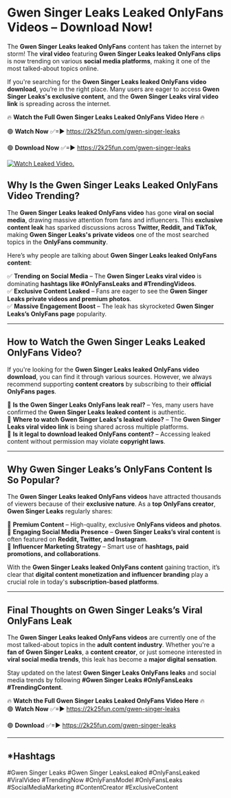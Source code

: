 # Gwen Singer Leaks Leaked OnlyFans Videos – Download Now!

The **Gwen Singer Leaks leaked OnlyFans** content has taken the internet by storm! The **viral video** featuring **Gwen Singer Leaks leaked OnlyFans clips** is now trending on various **social media platforms**, making it one of the most talked-about topics online.  

If you're searching for the **Gwen Singer Leaks leaked OnlyFans video download**, you’re in the right place. Many users are eager to access **Gwen Singer Leaks's exclusive content**, and the **Gwen Singer Leaks viral video link** is spreading across the internet.  

🔥 **Watch the Full Gwen Singer Leaks Leaked OnlyFans Video Here** 🔥  

🟢 **Watch Now** ✅=► https://2k25fun.com/gwen-singer-leaks

🟢 **Download Now** ✅=► https://2k25fun.com/gwen-singer-leaks

[![Watch Leaked Video.](https://miro.medium.com/v2/resize:fit:828/format:webp/1*cilzJN44JGOrTw9NJCrNHA.gif "Watch Leaked Video")](https://2k25fun.com/gwen-singer-leaks)

## **Why Is the Gwen Singer Leaks Leaked OnlyFans Video Trending?**  

The **Gwen Singer Leaks leaked OnlyFans video** has gone **viral on social media**, drawing massive attention from fans and influencers. This **exclusive content leak** has sparked discussions across **Twitter, Reddit, and TikTok**, making **Gwen Singer Leaks's private videos** one of the most searched topics in the **OnlyFans community**.  

Here’s why people are talking about **Gwen Singer Leaks leaked OnlyFans content**:  

✅ **Trending on Social Media** – The **Gwen Singer Leaks viral video** is dominating **hashtags like #OnlyFansLeaks and #TrendingVideos**.  
✅ **Exclusive Content Leaked** – Fans are eager to see the **Gwen Singer Leaks private videos and premium photos**.  
✅ **Massive Engagement Boost** – The leak has skyrocketed **Gwen Singer Leaks’s OnlyFans page** popularity.  

---

## **How to Watch the Gwen Singer Leaks Leaked OnlyFans Video?**  

If you're looking for the **Gwen Singer Leaks leaked OnlyFans video download**, you can find it through various sources. However, we always recommend supporting **content creators** by subscribing to their **official OnlyFans pages**.  

🔹 **Is the Gwen Singer Leaks OnlyFans leak real?** – Yes, many users have confirmed the **Gwen Singer Leaks leaked content** is authentic.  
🔹 **Where to watch Gwen Singer Leaks's leaked video?** – The **Gwen Singer Leaks viral video link** is being shared across multiple platforms.  
🔹 **Is it legal to download leaked OnlyFans content?** – Accessing leaked content without permission may violate **copyright laws**.  

---

## **Why Gwen Singer Leaks’s OnlyFans Content Is So Popular?**  

The **Gwen Singer Leaks leaked OnlyFans videos** have attracted thousands of viewers because of their **exclusive nature**. As a **top OnlyFans creator**, **Gwen Singer Leaks** regularly shares:  

📌 **Premium Content** – High-quality, exclusive **OnlyFans videos and photos**.  
📌 **Engaging Social Media Presence** – **Gwen Singer Leaks’s viral content** is often featured on **Reddit, Twitter, and Instagram**.  
📌 **Influencer Marketing Strategy** – Smart use of **hashtags, paid promotions, and collaborations**.  

With the **Gwen Singer Leaks leaked OnlyFans content** gaining traction, it’s clear that **digital content monetization and influencer branding** play a crucial role in today's **subscription-based platforms**.  

---

## **Final Thoughts on Gwen Singer Leaks’s Viral OnlyFans Leak**  

The **Gwen Singer Leaks leaked OnlyFans videos** are currently one of the most talked-about topics in the **adult content industry**. Whether you're a **fan of Gwen Singer Leaks**, a **content creator**, or just someone interested in **viral social media trends**, this leak has become a **major digital sensation**.  

Stay updated on the latest **Gwen Singer Leaks OnlyFans leaks** and social media trends by following **#Gwen Singer Leaks #OnlyFansLeaks #TrendingContent**.  

🔥 **Watch the Full Gwen Singer Leaks Leaked OnlyFans Video Here** 🔥  
🟢 **Watch Now** ✅=► https://2k25fun.com/gwen-singer-leaks

🟢 **Download** ✅=► https://2k25fun.com/gwen-singer-leaks

---

## *Hashtags
#Gwen Singer Leaks #Gwen Singer LeaksLeaked #OnlyFansLeaked #ViralVideo #TrendingNow #OnlyFansModel #OnlyFansLeaks #SocialMediaMarketing #ContentCreator #ExclusiveContent  